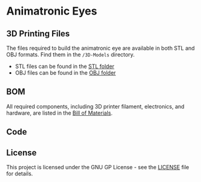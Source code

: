 # Animatronic Eyes

## 3D Printing Files
The files required to build the animatronic eye are available in both STL and OBJ formats. Find them in the `/3D-Models` directory.

- STL files can be found in the [STL folder](3D-Models/STL/)
- OBJ files can be found in the [OBJ folder](3D-Models/OBJ/)


## BOM
All required components, including 3D printer filament, electronics, and hardware, are listed in the [Bill of Materials](/BOM/bill_of_materials.md).


## Code


## License
This project is licensed under the GNU GP License - see the [LICENSE](LICENSE) file for details.